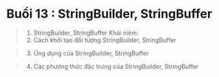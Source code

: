 # Buổi 13 : StringBuilder, StringBuffer
> 1. StringBuilder, StringBuffer
Khái niệm: 
> 2. Cách khởi tạo đối tượng StringBuilder, StringBuffer

> 3. Ứng dụng của StringBuilder, StringBuffer

> 4. Các phương thức đặc trưng của StringBuilder, StringBuffer
